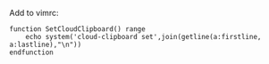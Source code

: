 Add to vimrc:
```viml
function SetCloudClipboard() range
    echo system('cloud-clipboard set',join(getline(a:firstline, a:lastline),"\n"))
endfunction
```
